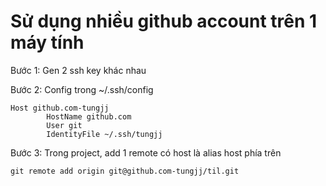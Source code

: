 # Sử dụng nhiều github account trên 1 máy tính

Bước 1: Gen 2 ssh key khác nhau 

Bước 2: Config trong ~/.ssh/config
```
Host github.com-tungjj
        HostName github.com
        User git
        IdentityFile ~/.ssh/tungjj
```

Bước 3: Trong project, add 1 remote có host là alias host phía trên

```
git remote add origin git@github.com-tungjj/til.git

```